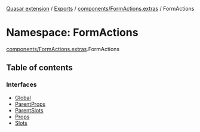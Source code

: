[Quasar extension](../index.md) / [Exports](../modules.md) / [components/FormActions.extras](components_FormActions_extras.md) / FormActions

# Namespace: FormActions

[components/FormActions.extras](components_FormActions_extras.md).FormActions

## Table of contents

### Interfaces

- [Global](../interfaces/components_FormActions_extras.FormActions.Global.md)
- [ParentProps](../interfaces/components_FormActions_extras.FormActions.ParentProps.md)
- [ParentSlots](../interfaces/components_FormActions_extras.FormActions.ParentSlots.md)
- [Props](../interfaces/components_FormActions_extras.FormActions.Props.md)
- [Slots](../interfaces/components_FormActions_extras.FormActions.Slots.md)

